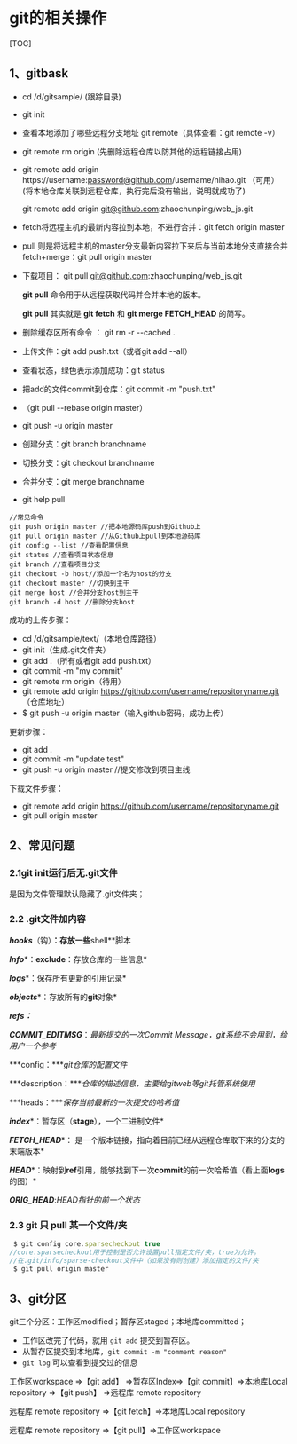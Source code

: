 # git的相关操作

[TOC]

## 1、gitbask

- cd /d/gitsample/    (跟踪目录)

- git init

- 查看本地添加了哪些远程分支地址 git remote（具体查看：git remote -v）

- git remote rm origin (先删除远程仓库以防其他的远程链接占用)

- git remote add origin https://username:password@github.com/username/nihao.git   （可用）
  (将本地仓库关联到远程仓库，执行完后没有输出，说明就成功了)

  git remote add origin git@github.com:zhaochunping/web_js.git

- fetch将远程主机的最新内容拉到本地，不进行合并：git fetch origin master

- pull 则是将远程主机的master分支最新内容拉下来后与当前本地分支直接合并 fetch+merge：git pull origin master

- 下载项目： git pull git@github.com:zhaochunping/web_js.git

  **git pull** 命令用于从远程获取代码并合并本地的版本。

  **git pull** 其实就是 **git fetch** 和 **git merge FETCH_HEAD** 的简写。 

- 删除缓存区所有命令 ： git rm -r --cached .

- 上传文件：git add push.txt（或者git add --all）

- 查看状态，绿色表示添加成功：git status

- 把add的文件commit到仓库：git commit -m "push.txt"

- （git pull --rebase origin master）

- git push -u origin master

- 创建分支：git branch branchname

- 切换分支：git checkout branchname

- 合并分支：git merge branchname

- git help pull

```
//常见命令
git push origin master //把本地源码库push到Github上
git pull origin master //从Github上pull到本地源码库
git config --list //查看配置信息
git status //查看项目状态信息
git branch //查看项目分支
git checkout -b host//添加一个名为host的分支
git checkout master //切换到主干
git merge host //合并分支host到主干
git branch -d host //删除分支host
```

成功的上传步骤：

- cd /d/gitsample/text/（本地仓库路径）
- git init（生成.git文件夹）
- git add .（所有或者git add push.txt）
-  git commit -m "my commit"
-  git remote rm origin（待用）
- git remote add origin https://github.com/username/repositoryname.git （仓库地址）
- $ git push -u origin master（输入github密码，成功上传）

更新步骤：

- git add .
- git commit -m "update test"
- git push -u origin master //提交修改到项目主线

下载文件步骤：

- git remote add origin https://github.com/username/repositoryname.git
- git pull origin master

## 2、常见问题

### 2.1git init运行后无.git文件

是因为文件管理默认隐藏了.git文件夹；

### 2.2 .git文件加内容

***hooks***（钩）**：存放一些**shell**脚本

***Info****：**exclude**：存放仓库的一些信息*

***logs****：保存所有更新的引用记录*

***objects****：存放所有的**git**对象*

***refs：***

***COMMIT_EDITMSG***：*最新提交的一次Commit Message，git系统不会用到，给用户一个参考*

***config：****git仓库的配置文件*

***description：****仓库的描述信息，主要给gitweb等git托管系统使用*

***heads：****保存当前最新的一次提交的哈希值*

***index****：暂存区（**stage**），一个二进制文件*

***FETCH_HEAD****： 是一个版本链接，指向着目前已经从远程仓库取下来的分支的末端版本*

***HEAD****：映射到**ref**引用，能够找到下一次**commit**的前一次哈希值（看上面**logs**的图）*

***ORIG_HEAD***:*HEAD指针的前一个状态*

### 2.3  git 只 pull 某一个文件/夹

```js
 $ git config core.sparsecheckout true
//core.sparsecheckout用于控制是否允许设置pull指定文件/夹，true为允许。
//在.git/info/sparse-checkout文件中（如果没有则创建）添加指定的文件/夹
 $ git pull origin master
```



## 3、git分区

git三个分区：工作区modified；暂存区staged；本地库committed；

- 工作区改完了代码，就用 `git add` 提交到暂存区。
- 从暂存区提交到本地库，`git commit -m "comment reason"`
- `git log` 可以查看到提交过的信息

工作区workspace =>【git add】 =>暂存区Index=>【git commit】=>本地库Local repository =>【git push】 =>远程库 remote repository

远程库 remote repository =>【git fetch】=>本地库Local repository

远程库 remote repository =>【git pull】=>工作区workspace


